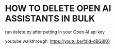 # HOW TO DELETE OPEN AI ASSISTANTS IN BULK

run delete.py after putting in your Open AI api key

youtube walkthrough: https://youtu.be/fdid-dBG8K0